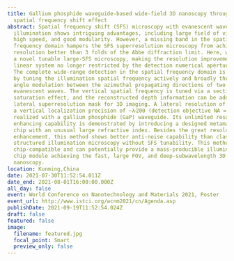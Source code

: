 ```yaml
---
title: Gallium phosphide waveguide-based wide-field 3D nanoscopy through tunable
  spatial frequency shift effect
abstract: Spatial frequency shift (SFS) microscopy with evanescent wave
  illumination shows intriguing advantages, including large field of view (FOV),
  high speed, and good modularity. However, a missing band in the spatial
  frequency domain hampers the SFS superresolution microscopy from achieving
  resolution better than 3 folds of the Abbe diffraction limit. Here, we propose
  a novel tunable large-SFS microscopy, making the resolution improvement of a
  linear system no longer restricted by the detection numerical aperture (NA).
  The complete wide-range detection in the spatial frequency domain is realized
  by tuning the illumination spatial frequency actively and broadly through an
  angle modulation between the azimuthal propagating directions of two
  evanescent waves. The vertical spatial frequency is tuned via a sectional
  saturation effect, and the reconstructed depth information can be added to the
  lateral superresolution mask for 3D imaging. A lateral resolution of λ⁄9, and
  a vertical localization precision of ~λ⁄200 (detection objective NA = 0.9) are
  realized with a gallium phosphide (GaP) waveguide. Its unlimited resolution
  enhancing capability is demonstrated by introducing a designed metamaterial
  chip with an unusual large refractive index. Besides the great resolution
  enhancement, this method shows better anti-noise capability than classical
  structured illumination microscopy without SFS tunability. This method is
  chip-compatible and can potentially provide a mass-producible illumination
  chip module achieving the fast, large FOV, and deep-subwavelength 3D
  nanoscopy.
location: Kunming,China
date: 2021-07-30T11:52:54.011Z
date_end: 2021-08-01T16:00:00.000Z
all_day: false
event: World Conference on Nanotechnology and Materials 2021, Poster
event_url: http://www.istci.org/wcnm2021/cn/Agenda.asp
publishDate: 2021-09-19T11:52:54.024Z
draft: false
featured: false
image:
  filename: featured.jpg
  focal_point: Smart
  preview_only: false
---
```

